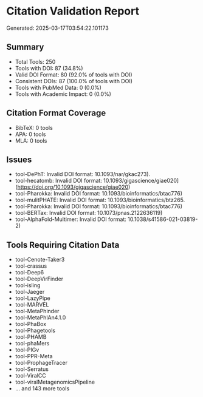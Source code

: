 # Citation Validation Report

Generated: 2025-03-17T03:54:22.101173

## Summary
- Total Tools: 250
- Tools with DOI: 87 (34.8%)
- Valid DOI Format: 80 (92.0% of tools with DOI)
- Consistent DOIs: 87 (100.0% of tools with DOI)
- Tools with PubMed Data: 0 (0.0%)
- Tools with Academic Impact: 0 (0.0%)

## Citation Format Coverage
- BibTeX: 0 tools
- APA: 0 tools
- MLA: 0 tools

## Issues
- tool-DePhT: Invalid DOI format: 10.1093/nar/gkac273).
- tool-hecatomb: Invalid DOI format: 10.1093/gigascience/giae020](https://doi.org/10.1093/gigascience/giae020)
- tool-Pharokka: Invalid DOI format: 10.1093/bioinformatics/btac776)
- tool-mulitPHATE: Invalid DOI format: 10.1093/bioinformatics/btz265.
- tool-Pharokka: Invalid DOI format: 10.1093/bioinformatics/btac776)
- tool-BERTax: Invalid DOI format: 10.1073/pnas.2122636119)
- tool-AlphaFold-Multimer: Invalid DOI format: 10.1038/s41586-021-03819-2)

## Tools Requiring Citation Data
- tool-Cenote-Taker3
- tool-crassus
- tool-Deep6
- tool-DeepVirFinder
- tool-isling
- tool-Jaeger
- tool-LazyPipe
- tool-MARVEL
- tool-MetaPhinder
- tool-MetaPhlAn4.1.0
- tool-PhaBox
- tool-Phagetools
- tool-PHAMB
- tool-phaMers
- tool-PIGv
- tool-PPR-Meta
- tool-ProphageTracer
- tool-Serratus
- tool-ViralCC
- tool-viralMetagenomicsPipeline
- ... and 143 more tools
